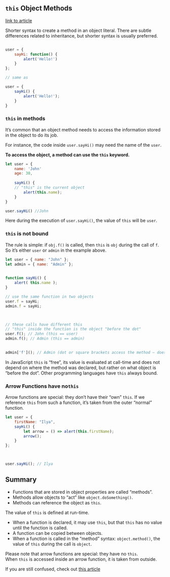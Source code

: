## `this` Object Methods
[link to article](https://javascript.info/object-methods)

Shorter syntax to create a method in an object literal. There are subtle differences related to inheritance, but shorter syntax is usually preferred.

```javascript

user = {
	sayHi: function() {
		alert('Hello!')
	}
};

// same as 

user = {
	sayHi() {
		alert('Hello!');
	}
}
```

### `this` in methods
It’s common that an object method needs to access the information stored in the object to do its job.

For instance, the code inside `user.sayHi()` may need the name of the `user`.

**To access the object, a method can use the `this` keyword.**

```javascript
let user = {
	name: 'John'
	age: 30,
	
	sayHi() {
	// "this" is the current object
		alert(this.name);
	}
}

user.sayHi() //John
```

Here during the execution of `user.sayHi()`, the value of `this` will be `user`.

### `this` is not bound
The rule is simple: if `obj.f()` is called, then `this` is `obj` during the call of `f`. So it’s either `user` or `admin` in the example above.

```javascript
let user = { name: "John" };
let admin = { name: "Admin" };
 

function sayHi() {
	alert( this.name );
}

// use the same function in two objects
user.f = sayHi;
admin.f = sayHi;

  

// these calls have different this
// "this" inside the function is the object "before the dot"
user.f(); // John (this == user)
admin.f(); // Admin (this == admin)
  

admin['f'](); // Admin (dot or square brackets access the method – doesn't matter)
```

In JavaScript `this` is “free”, its value is evaluated at call-time and does not depend on where the method was declared, but rather on what object is “before the dot”. Other programming languages have `this` always bound. 

### Arrow Functions have no`this`

Arrow functions are special: they don’t have their “own” `this`. If we reference `this` from such a function, it’s taken from the outer “normal” function.

```javascript
let user = {
	firstName: "Ilya",
	sayHi() {
		let arrow = () => alert(this.firstName);
		arrow();
	}
};

  

user.sayHi(); // Ilya
```

## Summary

-   Functions that are stored in object properties are called “methods”.
-   Methods allow objects to “act” like `object.doSomething()`.
-   Methods can reference the object as `this`.

The value of `this` is defined at run-time.

-   When a function is declared, it may use `this`, but that `this` has no value until the function is called.
-   A function can be copied between objects.
-   When a function is called in the “method” syntax: `object.method()`, the value of `this` during the call is `object`.

Please note that arrow functions are special: they have no `this`. When `this` is accessed inside an arrow function, it is taken from outside.

If you are still confused, check out [this article](https://zellwk.com/blog/this/)

